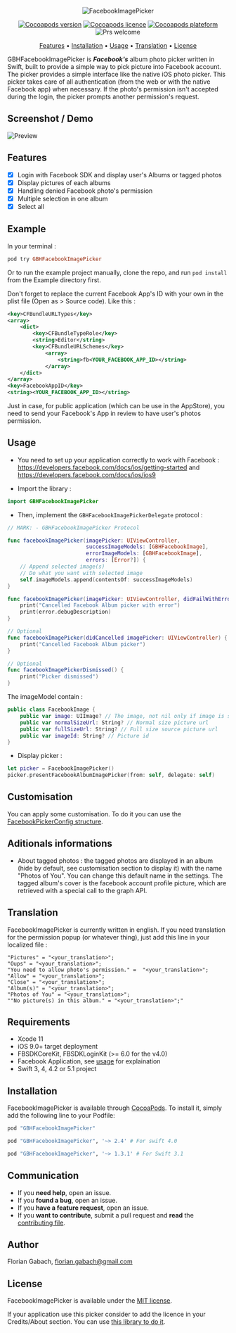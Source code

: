 <p align="center">
    <img src="https://github.com/terflogag/FacebookImagePicker/blob/master/Ressources/welcome_img.png" alt="FacebookImagePicker" />
</p>

<p align="center">
    <a href="https://cocoapods.org/pods/GBHFacebookImagePicker" target="_blank"><img src="https://img.shields.io/cocoapods/v/GBHFacebookImagePicker.svg?style=flat" alt="Cocoapods version" /></a>
    <a href="http://cocoapods.org/pods/GBHFacebookImagePicker" target="_blank"><img src="https://img.shields.io/cocoapods/l/GBHFacebookImagePicker.svg?style=flat" alt="Cocoapods licence" /></a>
    <a href="http://cocoapods.org/pods/GBHFacebookImagePicker" target="_blank"><img src="https://img.shields.io/cocoapods/p/GBHFacebookImagePicker.svg?style=flat" alt="Cocoapods plateform" /></a>
    <img src="https://img.shields.io/badge/PRs-welcome-brightgreen.svg" alt="Prs welcome" />
</p>

<p align="center">
    <a href="#features">Features</a>
  • <a href="#installation">Installation</a>
  • <a href="#usage">Usage</a>
  • <a href="#translation">Translation</a>
  • <a href="#license">License</a>
</p>

GBHFacebookImagePicker is ***Facebook's*** album photo picker written in Swift, built to provide a simple way to pick picture into Facebook account. The picker provides a simple interface like the native iOS photo picker. 
This picker takes care of all authentication (from the web or with the native Facebook app) when necessary. If the photo's permission isn't accepted during the login, the picker prompts another permission's request.

## Screenshot / Demo

![Preview](https://github.com/terflogag/FacebookImagePicker/blob/master/Ressources/preview.png)

## Features 

- [x] Login with Facebook SDK and display user's Albums or tagged photos
- [x] Display pictures of each albums 
- [x] Handling denied Facebook photo's permission 
- [x] Multiple selection in one album
- [x] Select all 

## Example

In your terminal :

```ruby
pod try GBHFacebookImagePicker
```

Or to run the example project manually, clone the repo, and run `pod install` from the Example directory first.

Don't forget to replace the current Facebook App's ID with your own in the plist file (Open as > Source code). 
Like this :

```xml
<key>CFBundleURLTypes</key>
<array>
    <dict>
        <key>CFBundleTypeRole</key>
        <string>Editor</string>
        <key>CFBundleURLSchemes</key>
            <array>
                <string>fb<YOUR_FACEBOOK_APP_ID></string>
            </array>
    </dict>
</array>
<key>FacebookAppID</key>
<string><YOUR_FACEBOOK_APP_ID></string>
```

Just in case, for public application (which can be use in the AppStore), you need to send your Facebook's App in review to have user's photos permission.  

## Usage

- You need to set up your application correctly to work with Facebook : https://developers.facebook.com/docs/ios/getting-started and https://developers.facebook.com/docs/ios/ios9

- Import the library : 

```swift
import GBHFacebookImagePicker
```

- Then, implement the `GBHFacebookImagePickerDelegate` protocol :

```swift
// MARK: - GBHFacebookImagePicker Protocol

func facebookImagePicker(imagePicker: UIViewController,
                         successImageModels: [GBHFacebookImage],
                         errorImageModels: [GBHFacebookImage],
                         errors: [Error?]) {
    // Append selected image(s)
    // Do what you want with selected image 
    self.imageModels.append(contentsOf: successImageModels)
}

func facebookImagePicker(imagePicker: UIViewController, didFailWithError error: Error?) {
    print("Cancelled Facebook Album picker with error")
    print(error.debugDescription)
}

// Optional
func facebookImagePicker(didCancelled imagePicker: UIViewController) {
    print("Cancelled Facebook Album picker")
}

// Optional
func facebookImagePickerDismissed() {
    print("Picker dismissed")
}
```

The imageModel contain : 

```swift
public class FacebookImage {
    public var image: UIImage? // The image, not nil only if image is selected
    public var normalSizeUrl: String? // Normal size picture url
    public var fullSizeUrl: String? // Full size source picture url
    public var imageId: String? // Picture id
}
```

- Display picker : 

```swift
let picker = FacebookImagePicker() 
picker.presentFacebookAlbumImagePicker(from: self, delegate: self) 
```

## Customisation

You can apply some customisation. To do it you can use the [FacebookPickerConfig structure](CUSTOMISATION.md). 

## Aditionals informations 

- About tagged photos : the tagged photos are displayed in an album (hide by default, see customisation section to display it) with the name "Photos of You". You can change this default name in the settings. The tagged album's cover is the facebook account profile picture, which are retrieved with a special call to the graph API. 

## Translation 

FacebookImagePicker is currently written in english. If you need translation for the permission popup (or whatever thing), just add this line in your localized file  :

```
"Pictures" = "<your_translation>";
"Oups" = "<your_translation>";
"You need to allow photo's permission." =  "<your_translation>";
"Allow" = "<your_translation>";
"Close" = "<your_translation>";
"Album(s)" = "<your_translation>";
"Photos of You" = "<your_translation>";
""No picture(s) in this album." = "<your_translation>";"
```

## Requirements

* Xcode 11
* iOS 9.0+ target deployment
* FBSDKCoreKit, FBSDKLoginKit (>= 6.0 for the v4.0)
* Facebook Application, see [usage](#usage) for explaination 
* Swift 3, 4, 4.2 or 5.1 project

## Installation

FacebookImagePicker is available through [CocoaPods](http://cocoapods.org). 
To install it, simply add the following line to your Podfile:

```ruby
pod "GBHFacebookImagePicker"

pod "GBHFacebookImagePicker", '~> 2.4' # For swift 4.0

pod "GBHFacebookImagePicker", '~> 1.3.1' # For Swift 3.1
```

## Communication

- If you **need help**, open an issue.
- If you **found a bug**, open an issue.
- If you **have a feature request**, open an issue.
- If you **want to contribute**, submit a pull request and **read** the [contributing file](CONTRIBUTING.md).

## Author

Florian Gabach, florian.gabach@gmail.com

## License

FacebookImagePicker is available under the [MIT license](LICENSE).

If your application use this picker consider to add the licence in your Credits/About section. You can use [this library to do it](https://github.com/terflogag/OpenSourceController).
